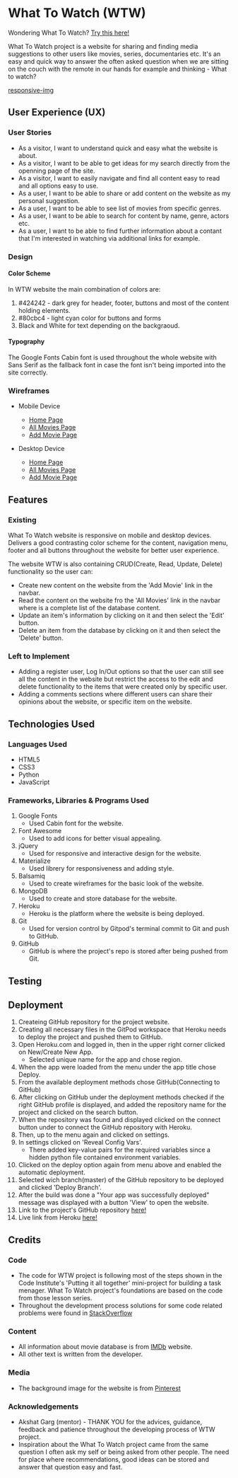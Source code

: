 # What To Watch (WTW)

Wondering What To Watch? [Try this here!](https://what-to-watch-project.herokuapp.com/)

What To Watch project is a website for sharing and finding media suggestions to other 
users like movies, series, documentaries etc.
It's an easy and quick way to answer the often asked question when we are sitting on the 
couch with the remote in our hands for example and thinking  - What to watch? 

[responsive-img](static/responsive/responsive_ms3.PNG)

## User Experience (UX)

### User Stories

* As a visitor, I want to understand quick and easy what the website is about.
* As a visitor, I want to be able to get ideas for my search directly from the openning page of the site. 
* As a visitor, I want to easily navigate and find all content easy to read and all options easy to use.
* As a user, I want to be able to share or add content on the website as my personal suggestion.
* As a user, I want to be able to see list of movies from specific genres. 
* As a user, I want to be able to search for content by name, genre, actors etc. 
* As a user, I want to be able to find further information about a contant that I'm interested in watching
 via additional links for example. 

### Design

#### Color Scheme

In WTW website the main combination of colors are:

1. #424242 - dark grey for header, footer, buttons and most of the content holding elements. 
2. #80cbc4 - light cyan color for buttons and forms 
3. Black and White for text depending on the backgraoud.   

#### Typography

The Google Fonts Cabin font is used throughout the whole website with Sans Serif as the fallback font in case the font
isn't being imported into the site correctly.

### Wireframes

* Mobile Device
   * [Home Page](https://raw.githubusercontent.com/dimitar-4/ms3-what-to-watch/master/static/images/wireframes/home%20mobile.png)
   * [All Movies Page](https://raw.githubusercontent.com/dimitar-4/ms3-what-to-watch/master/static/images/wireframes/movies%20mobile.png)
   * [Add Movie Page](https://raw.githubusercontent.com/dimitar-4/ms3-what-to-watch/master/static/images/wireframes/add%20mobile.png)

* Desktop Device
   * [Home Page](https://raw.githubusercontent.com/dimitar-4/ms3-what-to-watch/master/static/images/wireframes/home%20pc.png)
   * [All Movies Page](https://raw.githubusercontent.com/dimitar-4/ms3-what-to-watch/master/static/images/wireframes/movies%20pc.png)
   * [Add Movie Page](https://raw.githubusercontent.com/dimitar-4/ms3-what-to-watch/master/static/images/wireframes/add%20pc%20.png)

## Features

### Existing

What To Watch website is responsive on mobile and desktop devices. Delivers a good contrasting color scheme for 
the content, navigation menu, footer and all buttons throughout the website for better user experience.

The website WTW is also containing CRUD(Create, Read, Update, Delete) functionality so the user can:
   * Create new content on the website from the 'Add Movie' link in the navbar.
   * Read the content on the website fro the 'All Movies' link in the navbar where is a complete list of the database content.
   * Update an item's information by clicking on it and then select the 'Edit' button.
   * Delete an item from the database by clicking on it and then select the 'Delete' button.

### Left to Implement 

   * Adding a register user, Log In/Out options so that the user can still see all the content in the website but restrict the access 
to the edit and delete functionality to the items that were created only by specific user.
   * Adding a comments sections where different users can share their opinions about the website, or specific item on the website. 


## Technologies Used

### Languages Used 

* HTML5
* CSS3 
* Python
* JavaScript

### Frameworks, Libraries & Programs Used

1. Google Fonts
   * Used Cabin font for the website. 
2. Font Awesome
   * Used to add icons for better visual appealing. 
3. jQuery
   * Used for responsive and interactive design for the website.
4. Materialize
   * Used librery for responsiveness and adding style. 
5. Balsamiq
   * Used to create wireframes for the basic look of the website.
6. MongoDB
   * Used to create and store database for the website.
7. Heroku
   * Heroku is the platform where the website is being deployed.
8. Git
   * Used for version control by Gitpod's terminal commit to Git and push to GitHub.
9. GitHub
   * GitHub is where the project's repo is stored after being pushed from Git.

## Testing

## Deployment

1. Createing GitHub repository for the project website.
2. Creating all necessary files in the GitPod workspace that Heroku needs to deploy the project 
and pushed them to GitHub.
3. Open Heroku.com and logged in, then in the upper right corner clicked on New/Create New App.
   * Selected unique name for the app and chose region.
4. When the app were loaded from the menu under the app title chose Deploy.
5. From the available deployment methods chose GitHub(Connecting to GitHub)
6. After clicking on GitHub under the deployment methods checked if the right GitHub profile is displayed, 
and added the repository name for the project and clicked on the search button.
7. When the repository was found and displayed clicked on the connect button under to connect the GitHub repository 
with Heroku.
8. Then, up to the menu again and clicked on settings.
9. In settings clicked on 'Reveal Config Vars'.
   * There added key-value pairs for the required variables since a hidden python file contained environment variables.
10. Clicked on the deploy option again from menu above and enabled the automatic deployment.  
11. Selected wich branch(master) of the GitHub repository to be deployed and clicked 'Deploy Branch'.
12. After the build was done a "Your app was successfully deployed" message was displayed with a 
button 'View' to open the website.
13. Link to the project's GitHub repository [here!](https://github.com/dimitar-4/ms3-what-to-watch)
14. Live link from Heroku [here!](https://what-to-watch-project.herokuapp.com/) 

## Credits

### Code 
   * The code for WTW project is following most of the steps shown in the Code Institute's 'Putting it all together' 
   mini-project for building a task menager. What To Watch project's foundations are based on the code from 
   those lesson series.
   * Throughout the development process solutions for some code related problems were found in [StackOverflow](https://stackoverflow.com/) 

### Content
   * All information about movie database is from [IMDb](https://www.imdb.com/) website.
   * All other text is written from the developer.

### Media

   * The background image for the website is from [Pinterest](https://in.pinterest.com/)

### Acknowledgements
   * Akshat Garg (mentor) - THANK YOU for the advices, guidance, feedback and patience throughout the developing process of WTW project.
   * Inspiration about the What To Watch project came from the same question I often ask my self or being asked from other people. The need 
   for place where recommendations, good ideas can be stored and answer that question easy and fast.